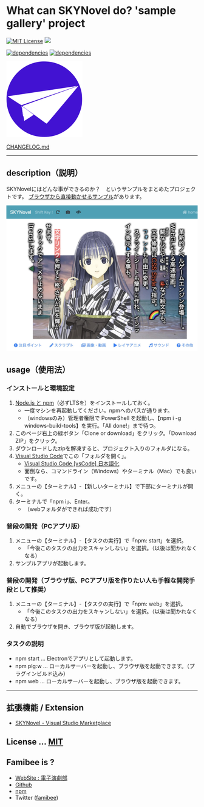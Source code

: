 # What can SKYNovel do? 'sample gallery' project
[![MIT License](https://img.shields.io/github/license/famibee/SKYNovel_gallery.svg)](LICENSE)
![](https://img.shields.io/badge/platform-windows%20%7C%20macos-lightgrey.svg)

[![dependencies](https://david-dm.org/famibee/SKYNovel/status.svg)](https://david-dm.org/famibee/SKYNovel)
[![dependencies](https://david-dm.org/famibee/SKYNovel/dev-status.svg)](https://david-dm.org/famibee/SKYNovel?type=dev)

![logo.svg](man/icon.svg)

[CHANGELOG.md](CHANGELOG.md)

---
## description（説明）

SKYNovelにはどんな事ができるのか？　というサンプルをまとめたプロジェクトです。
[ブラウザから直接動かせるサンプル](https://famibee.github.io/SKYNovel_gallery/index.html)があります。

![桜の樹の下には](man/manual_th.jpg)

## usage（使用法）

### インストールと環境設定
1. [Node.js と npm](https://nodejs.org/en/)（必ずLTSを）をインストールしておく。
	* 一度マシンを再起動してください。npmへのパスが通ります。
	* （windowsのみ）管理者権限で PowerShell を起動し、【npm i -g windows-build-tools】を実行。「All done!」まで待つ。
2. このページ右上の緑ボタン「Clone or download」をクリック。「Download ZIP」をクリック。
3. ダウンロードしたzipを解凍すると、プロジェクト入りのフォルダになる。
4. [Visual Studio Code](https://code.visualstudio.com/)でこの「フォルダを開く」。
	* [Visual Studio Code [vsCode] 日本語化](https://qiita.com/ntkgcj/items/e77331932c7983dea830)
	* 面倒なら、コマンドライン（Windows）やターミナル（Mac）でも良いです。
5. メニューの【ターミナル】-【新しいターミナル】で下部にターミナルが開く。
6. ターミナルで「npm i」、Enter。
	* （webフォルダができれば成功です）

### 普段の開発（PCアプリ版）
1. メニューの【ターミナル】-【タスクの実行】で「npm: start」を選択。
	* 「今後このタスクの出力をスキャンしない」を選択。（以後は聞かれなくなる）
2. サンプルアプリが起動します。

### 普段の開発（ブラウザ版、PCアプリ版を作りたい人も手軽な開発手段として推奨）
1. メニューの【ターミナル】-【タスクの実行】で「npm: web」を選択。
	* 「今後このタスクの出力をスキャンしない」を選択。（以後は聞かれなくなる）
2. 自動でブラウザを開き、ブラウザ版が起動します。

### タスクの説明
- npm start ... Electronでアプリとして起動します。
- npm plg:w ... ローカルサーバーを起動し、ブラウザ版を起動できます。（プラグインビルド込み）
- npm web ... ローカルサーバーを起動し、ブラウザ版を起動できます。

---
## 拡張機能 / Extension
 - [SKYNovel - Visual Studio Marketplace](https://marketplace.visualstudio.com/items?itemName=famibee.skynovel)

## License ... [MIT](LICENSE)

## Famibee is ?
- [WebSite : 電子演劇部](https://famibee.blog.fc2.com/)
- [Github](https://github.com/famibee/SKYNovel)
- [npm](https://www.npmjs.com/package/skynovel)
- Twitter ([famibee](https://twitter.com/famibee))
